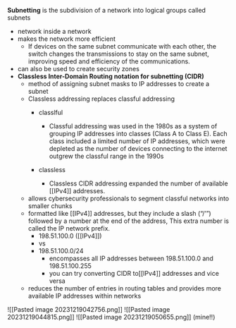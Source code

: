 **Subnetting** is the subdivision of a network into logical groups called subnets
- network inside a network
- makes the network more efficient
	- If devices on the same subnet communicate with each other, the switch changes the transmissions to stay on the same subnet, improving speed and efficiency of the communications.
- can also be used to create security zones
- **Classless Inter-Domain Routing notation for subnetting (CIDR)**
	- method of assigning subnet masks to IP addresses to create a subnet
	- Classless addressing replaces classful addressing
		- classlful
			- Classful addressing was used in the 1980s as a system of grouping IP addresses into classes (Class A to Class E). Each class included a limited number of IP addresses, which were depleted as the number of devices connecting to the internet outgrew the classful range in the 1990s

		- classless
			- Classless CIDR addressing expanded the number of available [[IPv4]] addresses.
	- allows cybersecurity professionals to segment classful networks into smaller chunks
	- formatted like [[IPv4]] addresses, but they include a slash (“/’”) followed by a number at the end of the address, This extra number is called the IP network prefix.
		- 198.51.100.0 ([[IPv4]])
		- vs
		- 198.51.100.0/24
			- encompasses all IP addresses between 198.51.100.0 and 198.51.100.255
			- you can try converting CIDR to[[IPv4]] addresses and vice versa
	- reduces the number of entries in routing tables and provides more available IP addresses within networks

![[Pasted image 20231219042756.png]]
![[Pasted image 20231219044815.png]]
![[Pasted image 20231219050655.png]]
(mine!!)
